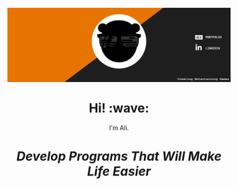 [![](https://github.com/koodokage/koodokage/raw/main/assets/banner-header.svg)](http://aliatmaca.space)
<h1 align='center'> Hi! :wave:</h1>
<p align='center'>
I'm Ali.
</p>

<h1 align='center'><i>Develop Programs That Will Make Life Easier</i></h1>
